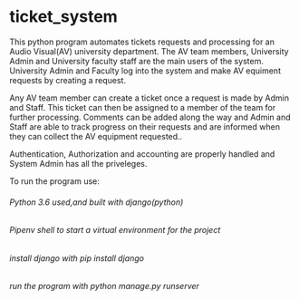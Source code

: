 # ticket_system
This python program automates tickets requests and processing for an Audio Visual(AV) university department. The AV team members, University Admin and University faculty staff are the main users of the system. University Admin and Faculty log into the system and make AV equiment requests by creating a request. 

Any AV team member can create a ticket once a request is made by Admin and Staff. This ticket can then be assigned to a member of the team for further processing. Comments can be added along the way and Admin and Staff are able to track progress on their requests and are informed when they can collect the AV equipment requested..

Authentication, Authorization and accounting are properly handled and System Admin has all the priveleges.

To run the program use:
###### Python 3.6 used,and built with django(python)
###### Pipenv shell to start a virtual environment for the project
###### install django with pip install django
###### run the program with python manage.py runserver



